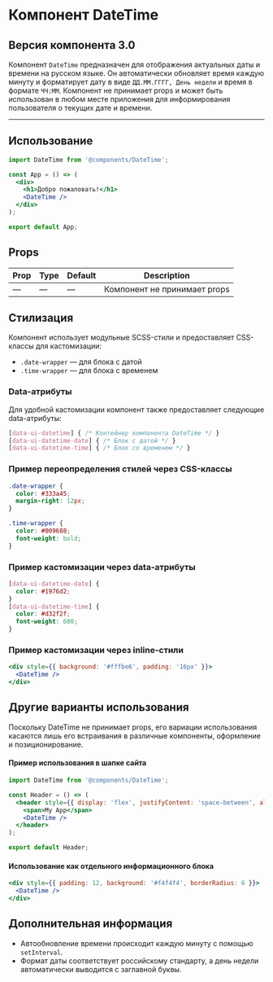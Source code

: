 # Компонент DateTime

## Версия компонента 3.0

Компонент `DateTime` предназначен для отображения актуальных даты и времени на русском языке. Он автоматически обновляет время каждую минуту и форматирует дату в виде `ДД.ММ.ГГГГ, День недели` и время в формате `ЧЧ:ММ`. Компонент не принимает props и может быть использован в любом месте приложения для информирования пользователя о текущих дате и времени.

---

## Использование

```jsx
import DateTime from '@components/DateTime';

const App = () => (
  <div>
    <h1>Добро пожаловать!</h1>
    <DateTime />
  </div>
);

export default App;
```

## Props

| Prop  | Type | Default | Description |
|-------|------|---------|-------------|
| —     | —    | —       | Компонент не принимает props |

## Стилизация

Компонент использует модульные SCSS-стили и предоставляет CSS-классы для кастомизации:

- `.date-wrapper` — для блока с датой
- `.time-wrapper` — для блока с временем

### Data-атрибуты

Для удобной кастомизации компонент также предоставляет следующие data-атрибуты:

```css
[data-ui-datetime] { /* Контейнер компонента DateTime */ }
[data-ui-datetime-date] { /* Блок с датой */ }
[data-ui-datetime-time] { /* Блок со временем */ }
```

### Пример переопределения стилей через CSS-классы

```css
.date-wrapper {
  color: #333a45;
  margin-right: 12px;
}

.time-wrapper {
  color: #009688;
  font-weight: bold;
}
```

### Пример кастомизации через data-атрибуты

```css
[data-ui-datetime-date] {
  color: #1976d2;
}
[data-ui-datetime-time] {
  color: #d32f2f;
  font-weight: 600;
}
```

### Пример кастомизации через inline-стили

```jsx
<div style={{ background: '#fffbe6', padding: '16px' }}>
  <DateTime />
</div>
```

## Другие варианты использования

Поскольку DateTime не принимает props, его вариации использования касаются лишь его встраивания в различные компоненты, оформление и позиционирование.

#### Пример использования в шапке сайта

```jsx
import DateTime from '@components/DateTime';

const Header = () => (
  <header style={{ display: 'flex', justifyContent: 'space-between', alignItems: 'center' }}>
    <span>My App</span>
    <DateTime />
  </header>
);

export default Header;
```

#### Использование как отдельного информационного блока

```jsx
<div style={{ padding: 12, background: '#f4f4f4', borderRadius: 6 }}>
  <DateTime />
</div>
```

## Дополнительная информация

- Автообновление времени происходит каждую минуту с помощью `setInterval`.
- Формат даты соответствует российскому стандарту, а день недели автоматически выводится с заглавной буквы.
